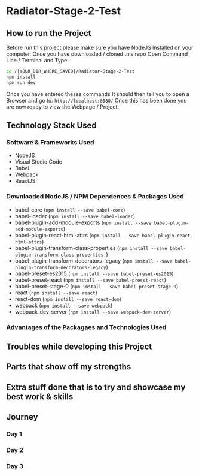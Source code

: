 # Radiator-Stage-2-Test

## How to run the Project

Before run this project please make sure you have NodeJS installed on your computer. Once you have downloaded / cloned this repo Open Command Line / Terminal and Type:
```bash
cd /{YOUR_DIR_WHERE_SAVED}/Radiator-Stage-2-Test
npm install
npm run dev
```

Once you have entered theses commands It should then tell you to open a Browser and go to:
`http://localhost:8080/`
Once this has been done you are now ready to view the Webpage / Project.

## Technology Stack Used
### Software & Frameworks Used

* NodeJS
* Visual Studio Code
* Babel
* Webpack
* ReactJS

### Downloaded NodeJS / NPM Dependences & Packages Used

* babel-core  (` npm install --save babel-core `)
* babel-loader (` npm install --save babel-loader `)
* babel-plugin-add-module-exports (` npm install --save babel-plugin-add-module-exports `)
* babel-plugin-react-html-attrs (` npm install --save babel-plugin-react-html-attrs `)
* babel-plugin-transform-class-properties (` npm install --save babel-plugin-transform-class-properties  `)
* babel-plugin-transform-decorators-legacy (` npm install --save babel-plugin-transform-decorators-legacy `)
* babel-preset-es2015 (` npm install --save babel-preset-es2015 `)
* babel-preset-react (` npm install --save babel-preset-react `)
* babel-preset-stage-0 (` npm install --save babel-preset-stage-0 `)
* react (` npm install --save react `)
* react-dom (` npm install --save react-dom `)
* webpack (` npm install --save webpack `)
* webpack-dev-server (` npm install --save webpack-dev-server `)

### Advantages of the Packagaes and Technologies Used

## Troubles while developing this Project

## Parts that show off my strengths

## Extra stuff done that is to try and showcase my best work & skills

## Journey

### Day 1

### Day 2

### Day 3